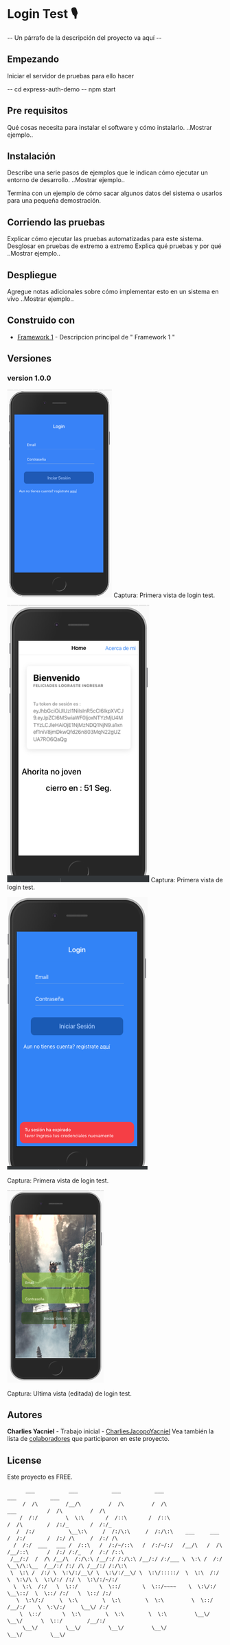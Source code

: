 # Login Test 🎙️
-- Un párrafo de la descripción del proyecto va aquí --

## Empezando
Iniciar el servidor de pruebas 
para ello hacer 

-- cd express-auth-demo
-- npm start

## Pre requisitos
Qué cosas necesita para instalar el software y cómo instalarlo.
..Mostrar ejemplo..


## Instalación
Describe una serie pasos de ejemplos que le indican cómo ejecutar un entorno de desarrollo.
..Mostrar ejemplo..


Termina con un ejemplo de cómo sacar algunos datos del sistema o usarlos para una pequeña demostración.

## Corriendo las pruebas
Explicar cómo ejecutar las pruebas automatizadas para este sistema.
Desglosar en pruebas de extremo a extremo
Explica qué pruebas y por qué
..Mostrar ejemplo..

## Despliegue
Agregue notas adicionales sobre cómo implementar esto en un sistema en vivo
..Mostrar ejemplo..
 



## Construido con
- [Framework 1](http://github.com) - Descripcion principal de " Framework 1 "

## Versiones

### version 1.0.0
![Login test Image](https://github.com/CharliesJacopoYacniel/loginTest/blob/master/src/capturesImage/loginTest1.png)
Captura: Primera vista de login test.

![Login test Image](https://github.com/CharliesJacopoYacniel/loginTest/blob/master/src/capturesImage/logintestToken.png)
Captura: Primera vista de login test.

![Login test Image](https://github.com/CharliesJacopoYacniel/loginTest/blob/master/src/capturesImage/logintestToast.png)

Captura: Primera vista de login test.

![Login test Image](https://github.com/CharliesJacopoYacniel/loginTest/blob/master/src/capturesImage/last.png)

Captura: Ultima vista (editada) de login test.

## Autores
**Charlies Yacniel** - Trabajo inicial - [CharliesJacopoYacniel](https://www.facebook.com/CharliesYacniel)
Vea también la lista de [colaboradores](https://github.com/CharliesJacopoYacniel/APISoap/graphs/contributors) que participaron en este proyecto.

License
----
Este proyecto es FREE.
```Text
      ___           ___           ___           ___                                     ___           ___              
     /  /\         /__/\         /  /\         /  /\                      ___          /  /\         /  /\             
    /  /:/         \  \:\       /  /::\       /  /::\                    /  /\        /  /:/_       /  /:/_            
   /  /:/           \__\:\     /  /:/\:\     /  /:/\:\    ___     ___   /  /:/       /  /:/ /\     /  /:/ /\           
  /  /:/  ___   ___ /  /::\   /  /:/~/::\   /  /:/~/:/   /__/\   /  /\ /__/::\      /  /:/ /:/_   /  /:/ /::\          
 /__/:/  /  /\ /__/\  /:/\:\ /__/:/ /:/\:\ /__/:/ /:/___ \  \:\ /  /:/ \__\/\:\__  /__/:/ /:/ /\ /__/:/ /:/\:\         
 \  \:\ /  /:/ \  \:\/:/__\/ \  \:\/:/__\/ \  \:\/:::::/  \  \:\  /:/     \  \:\/\ \  \:\/:/ /:/ \  \:\/:/~/:/         
  \  \:\  /:/   \  \::/       \  \::/       \  \::/~~~~    \  \:\/:/       \__\::/  \  \::/ /:/   \  \::/ /:/          
   \  \:\/:/     \  \:\        \  \:\        \  \:\         \  \::/        /__/:/    \  \:\/:/     \__\/ /:/           
    \  \::/       \  \:\        \  \:\        \  \:\         \__\/         \__\/      \  \::/        /__/:/            
     \__\/         \__\/         \__\/         \__\/                                   \__\/         \__\/             
```